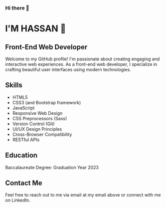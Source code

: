 ### Hi there 👋

# I'M HASSAN 🙂
## Front-End Web Developer

Welcome to my GitHub profile! I'm passionate about creating engaging and interactive web experiences. As a front-end web developer, I specialize in crafting beautiful user interfaces using modern technologies.

## Skills
- HTML5
- CSS3 (and Bootstrap framework)
- JavaScript 
- Responsive Web Design
- CSS Preprocessors (Sass)
- Version Control (Git)
- UI/UX Design Principles
- Cross-Browser Compatibility
- RESTful APIs

## Education
Baccalaureate Degree: Graduation Year 2023

## Contact Me
Feel free to reach out to me via email at my email above or connect with me on LinkedIn.
